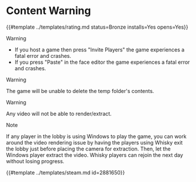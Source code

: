 # Content Warning
<!-- script:Aliases [] -->

{{#template ../templates/rating.md status=Bronze installs=Yes opens=Yes}}

> [!WARNING]
> - If you host a game then press "Invite Players" the game experiences a fatal error and crashes.
> - If you press "Paste" in the face editor the game experiences a fatal error and crashes.

> [!WARNING]
> The game will be unable to delete the temp folder's contents.

> [!WARNING]
> Any video will not be able to render/extract.

> [!NOTE]
> If any player in the lobby is using Windows to play the game, you can work around the video rendering issue by having the players using Whisky exit the lobby just before placing the camera for extraction. Then, let the Windows player extract the video. Whisky players can rejoin the next day without losing progress.

{{#template ../templates/steam.md id=2881650}}

